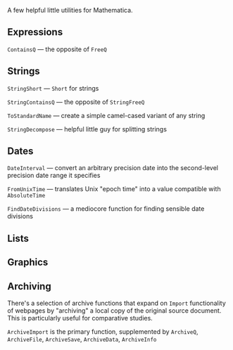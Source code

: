 A few helpful little utilities for Mathematica.

## Expressions
`ContainsQ` — the opposite of `FreeQ`

## Strings
`StringShort` — `Short` for strings

`StringContainsQ` — the opposite of `StringFreeQ`

`ToStandardName` — create a simple camel-cased variant of any string

`StringDecompose` — helpful little guy for splitting strings

## Dates
`DateInterval` — convert an arbitrary precision date into the second-level precision date range it specifies

`FromUnixTime` — translates Unix "epoch time" into a value compatible with `AbsoluteTime`

`FindDateDivisions` — a mediocore function for finding sensible date divisions

## Lists
## Graphics
## Archiving
There's a selection of archive functions that expand on `Import` functionality of webpages by "archiving" a local copy of the original source document. This is particularly useful for comparative studies.

`ArchiveImport` is the primary function, supplemented by `ArchiveQ`, `ArchiveFile`, `ArchiveSave`, `ArchiveData`, `ArchiveInfo`